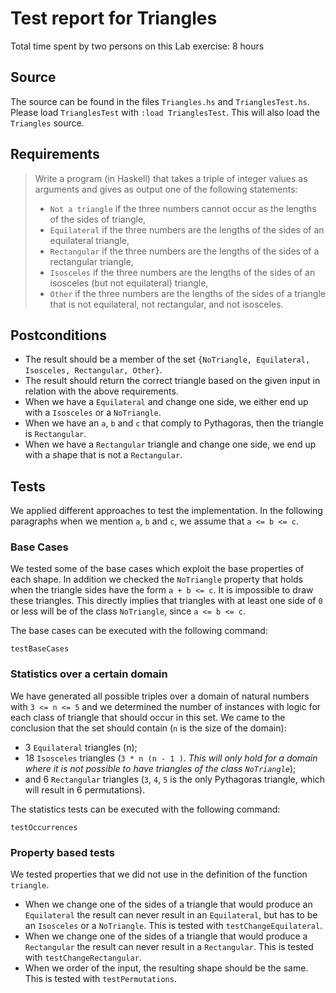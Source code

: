 # Test report for Triangles
Total time spent by two persons on this Lab exercise: 8 hours

## Source

The source can be found in the files `Triangles.hs` and `TrianglesTest.hs`. Please load `TrianglesTest` with `:load TrianglesTest`. This will also load the `Triangles` source.

## Requirements

> Write a program (in Haskell) that takes a triple of integer values as arguments and gives as output one of the following statements:
>
> - `Not a triangle` if the three numbers cannot occur as the lengths of the sides of triangle,
> - `Equilateral` if the three numbers are the lengths of the sides of an equilateral triangle,
> - `Rectangular` if the three numbers are the lengths of the sides of a rectangular triangle,
> - `Isosceles` if the three numbers are the lengths of the sides of an isosceles (but not equilateral) triangle,
> - `Other` if the three numbers are the lengths of the sides of a triangle that is not equilateral, not rectangular, and not isosceles.

## Postconditions

- The result should be a member of the set `{NoTriangle, Equilateral, Isosceles, Rectangular, Other}`.
- The result should return the correct triangle based on the given input in relation with the above requirements.
- When we have a `Equilateral` and change one side, we either end up with a `Isosceles` or a `NoTriangle`.
- When we have an `a`, `b` and `c` that comply to Pythagoras, then the triangle is `Rectangular`.
- When we have a `Rectangular` triangle and change one side, we end up with a shape that is not a `Rectangular`.


## Tests

We applied different approaches to test the implementation. In the following paragraphs when we mention `a`, `b` and `c`, we assume that `a <= b <= c`.

### Base Cases

We tested some of the base cases which exploit the base properties of each shape. In addition we checked the `NoTriangle` property that holds when the triangle sides have the form `a + b <= c`. It is impossible to draw these triangles. This directly implies that triangles with at least one side of `0` or less will be of the class `NoTriangle`, since `a <= b <= c`.

The base cases can be executed with the following command:

```
testBaseCases
```

### Statistics over a certain domain

We have generated all possible triples over a domain of natural numbers with `3 <= n <= 5` and we determined the number of instances with logic for each class of triangle that should occur in this set. We came to the conclusion that the set should contain (`n` is the size of the domain):

- 3 `Equilateral` triangles (n);
- 18 `Isosceles` triangles (`3 * n (n - 1 )`. *This will only hold for a domain where it is not possible to have triangles of the class `NoTriangle`*);
- and 6 `Rectangular` triangles (`3`, `4`, `5` is the only Pythagoras triangle, which will result in 6 permutations).

The statistics tests can be executed with the following command:

```
testOccurrences
```

### Property based tests

We tested properties that we did not use in the definition of the function `triangle`.

- When we change one of the sides of a triangle that would produce an `Equilateral` the result can never result in an `Equilateral`, but has to be an `Isosceles` or a `NoTriangle`. This is tested with `testChangeEquilateral`.
- When we change one of the sides of a triangle that would produce a `Rectangular` the result can never result in a `Rectangular`. This is tested with `testChangeRectangular`.
- When we order of the input, the resulting shape should be the same. This is tested with `testPermutations`.
